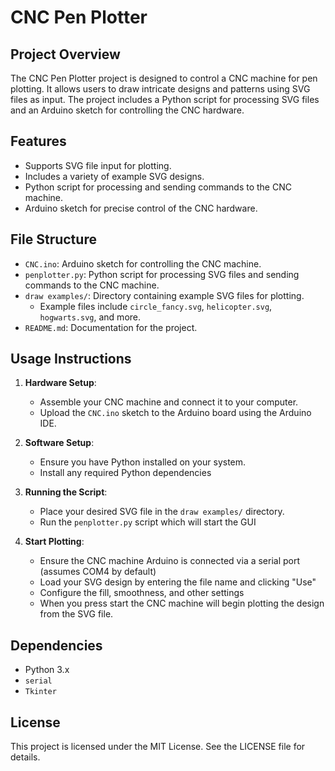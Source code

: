 # CNC Pen Plotter

## Project Overview
The CNC Pen Plotter project is designed to control a CNC machine for pen plotting. It allows users to draw intricate designs and patterns using SVG files as input. The project includes a Python script for processing SVG files and an Arduino sketch for controlling the CNC hardware.

## Features
- Supports SVG file input for plotting.
- Includes a variety of example SVG designs.
- Python script for processing and sending commands to the CNC machine.
- Arduino sketch for precise control of the CNC hardware.

## File Structure
- `CNC.ino`: Arduino sketch for controlling the CNC machine.
- `penplotter.py`: Python script for processing SVG files and sending commands to the CNC machine.
- `draw examples/`: Directory containing example SVG files for plotting.
  - Example files include `circle_fancy.svg`, `helicopter.svg`, `hogwarts.svg`, and more.
- `README.md`: Documentation for the project.

## Usage Instructions
1. **Hardware Setup**:
   - Assemble your CNC machine and connect it to your computer.
   - Upload the `CNC.ino` sketch to the Arduino board using the Arduino IDE.

2. **Software Setup**:
   - Ensure you have Python installed on your system.
   - Install any required Python dependencies

3. **Running the Script**:
   - Place your desired SVG file in the `draw examples/` directory.
   - Run the `penplotter.py` script which will start the GUI

4. **Start Plotting**:
   - Ensure the CNC machine Arduino is connected via a serial port (assumes COM4 by default)
   - Load your SVG design by entering the file name and clicking "Use"
   - Configure the fill, smoothness, and other settings
   - When you press start the CNC machine will begin plotting the design from the SVG file.

## Dependencies
- Python 3.x
- `serial`
- `Tkinter`

## License
This project is licensed under the MIT License. See the LICENSE file for details.